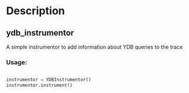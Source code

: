 # Description

## ydb_instrumentor

A simple instrumentor to add information about YDB queries to the trace

### Usage:
```python

instrumentor = YDBInstrumentor()
instrumentor.instrument()
```
